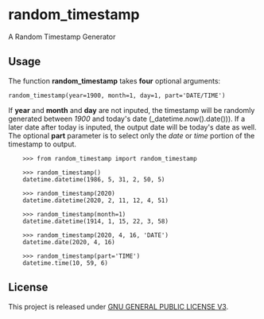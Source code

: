 # random_timestamp
A Random Timestamp Generator

## Usage
The function **random_timestamp** takes **four** optional arguments:
```
random_timestamp(year=1900, month=1, day=1, part='DATE/TIME')
```
If **year** and **month** and **day** are not inputed, the timestamp will be randomly generated between _1900_ and today's date (_datetime.now().date())).
If a later date after today is inputed, the output date will be today's date as well.
The optional **part** parameter is to select only the _date_ or _time_ portion of the timestamp to output.
```
	>>> from random_timestamp import random_timestamp
	
	>>> random_timestamp()
	datetime.datetime(1986, 5, 31, 2, 50, 5)
	
	>>> random_timestamp(2020)
	datetime.datetime(2020, 2, 11, 12, 4, 51)
	
	>>> random_timestamp(month=1)
	datetime.datetime(1914, 1, 15, 22, 3, 58)
	
	>>> random_timestamp(2020, 4, 16, 'DATE')
	datetime.date(2020, 4, 16)
	
	>>> random_timestamp(part='TIME')
	datetime.time(10, 59, 6)
```

## License
This project is released under [GNU GENERAL PUBLIC LICENSE V3](https://www.gnu.org/licenses/gpl-3.0.en.html).